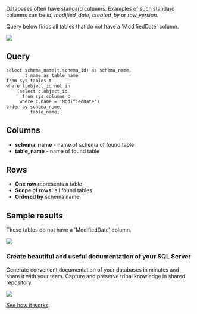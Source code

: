 Databases often have standard columns. Examples of such standard columns can be _id_, _modified\_date_, _created\_by_ or _row\_version_.

Query below finds all tables that do not have a 'ModifiedDate' column.

[![](https://dataedo.com/asset/img/markdown/docs/test-article/3187eed29ce5b9127613e8a72fc11156.png)](https://dataedo.com/blog/confused-when-trying-to-work-with-databases?cta=kb-query-confused)

## Query

```
select schema_name(t.schema_id) as schema_name,
       t.name as table_name
from sys.tables t
where t.object_id not in 
    (select c.object_id 
      from sys.columns c
     where c.name = 'ModifiedDate')
order by schema_name,
         table_name;
```

## Columns

-   **schema\_name** - name of schema of found table
-   **table\_name** - name of found table

## Rows

-   **One row** represents a table
-   **Scope of rows:** all found tables
-   **Ordered by** schema name

## Sample results

These tables do not have a 'ModifiedDate' column.

![](https://dataedo.com/asset/img/kb/query/sql-server/find_tables_without_column.png)

### Create beautiful and useful documentation of your SQL Server

Generate convenient documentation of your databases in minutes and share it with your team. Capture and preserve tribal knowledge in shared repository.

[![](https://dataedo.com/asset/img/markdown/docs/test-article/30c11fa4b210f11740f56e85ca8bf9c6.gif)](https://demo.dataedo.com/)

[See how it works](https://demo.dataedo.com/)